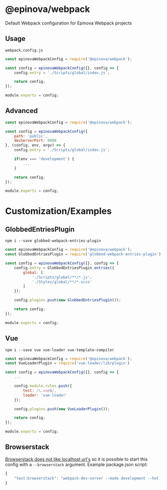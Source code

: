 # @epinova/webpack
Default Webpack configuration for Epinova Webpack projects

## Usage
`webpack.config.js`

```javascript
const epinovaWebpackConfig = require('@epinova/webpack');

const config = epinovaWebpackConfig({}, config => {
    config.entry = './Scripts/global/index.js';

    return config;
});

module.exports = config;
```

## Advanced

```javascript
const epinovaWebpackConfig = require('@epinova/webpack');

const config = epinovaWebpackConfig({
    path: 'public',
    devServerPort: 9000
}, (config, env, argv) => {
    config.entry = './Scripts/global/index.js';

    if(env === 'development') {
        ...
    }

    return config;
});

module.exports = config;
```

# Customization/Examples

## GlobbedEntriesPlugin
`npm i --save globbed-webpack-entries-plugin`

```javascript
const epinovaWebpackConfig = require('@epinova/webpack');
const GlobbedEntriesPlugin = require('globbed-webpack-entries-plugin');

const config = epinovaWebpackConfig({}, config => {
    config.entry = GlobbedEntriesPlugin.entries({
        global: [
            './Scripts/global/**/*.js',
            './Styles/global/**/*.scss'
        ]
    });

    config.plugins.push(new GlobbedEntriesPlugin());

    return config;
});

module.exports = config;
```

## Vue
`npm i --save vue vue-loader vue-template-compiler`

```javascript
const epinovaWebpackConfig = require('@epinova/webpack');
const VueLoaderPlugin = require('vue-loader/lib/plugin')

const config = epinovaWebpackConfig({}, config => {
    ...

    config.module.rules.push({
        test: /\.vue$/,
        loader: 'vue-loader'
    });

    config.plugins.push(new VueLoaderPlugin());

    return config;
});

module.exports = config;
```

## Browserstack

[Browserstack does not like localhost url's](https://www.browserstack.com/question/759) so it is possible to start this config with a `--browserstack` argument. Example package.json script:
```javascript
{
    "test:browserstack": "webpack-dev-server --mode development --hot --hot-only --browserstack=http://bs-local.com",
}
```
